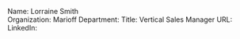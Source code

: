 Name: Lorraine Smith  
Organization: Marioff
Department: 
Title: Vertical Sales Manager
URL:
LinkedIn: